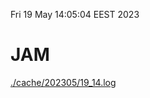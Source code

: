 Fri 19 May 14:05:04 EEST 2023
# JAM
<a href='./cache/202305/19_14.log'>./cache/202305/19_14.log</a>
